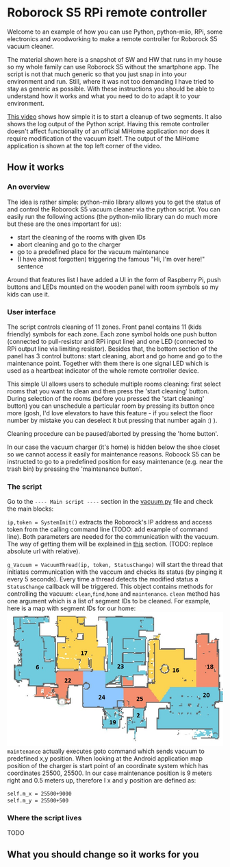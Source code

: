 # Roborock S5 RPi remote controller
Welcome to an example of how you can use Python, python-miio, RPi, some electronics and woodworking to make a remote controller for Roborock S5 vacuum cleaner.

The material shown here is a snapshot of SW and HW that runs in my house so my whole family can use Roborock S5 without the smartphone app. The script is not that much generic so that you just snap in into your environment and run. Still, where it was not too demanding I have tried to stay as generic as possible. With these instructions you should be able to understand how it works and what you need to do to adapt it to your environment.

[This video](https://youtu.be/L5m7eMEBG1w) shows how simple it is to start a cleanup of two segments. It also shows the log output of the Python script. Having this remote controller doesn't affect functionality of an official MiHome application nor does it require modification of the vacuum itself. The output of the MiHome application is shown at the top left corner of the video.

## How it works
### An overview
The idea is rather simple: python-miio library allows you to get the status of and control the Roborock S5 vacuum cleaner via the python script. You can easily run the following actions (the python-miio library can do much more but these are the ones important for us):
 * start the cleaning of the rooms with given IDs
 * abort cleaning and go to the charger
 * go to a predefined place for the vacuum maintenance
 * (I have almost forgotten) triggering the famous "Hi, I'm over here!" sentence

Around that features list I have added a UI in the form of Raspberry Pi, push buttons and LEDs mounted on the wooden panel with room symbols so my kids can use it.
### User interface
The script controls cleaning of 11 zones. Front panel contains 11 (kids friendly) symbols for each zone. Each zone symbol holds one push button (connected to pull-resistor and RPi input line) and one LED (connected to RPi output line via limiting resistor). Besides that, the bottom section of the panel has 3 control buttons: start cleaning, abort and go home and go to the maintenance point. Together with them there is one signal LED which is used as a heartbeat indicator of the whole remote controller device.

This simple UI allows users to schedule multiple rooms cleaning: first select rooms that you want to clean and then press the 'start cleaning' button. During selection of the rooms (before you pressed the 'start cleaning' button) you can unschedule a particular room by pressing its button once more (gosh, I'd love elevators to have this feature - if you select the floor number by mistake you can deselect it but pressing that number again :) ).

Cleaning procedure can be paused/aborted by pressing the 'home button'.

In our case the vacuum charger (it's home) is hidden below the shoe closet so we cannot access it easily for maintenance reasons. Roboock S5 can be instructed to go to a predefined position for easy maintenance (e.g. near the trash bin) by pressing the 'maintenance button'.
### The script
Go to the `---- Main script ----` section in the [vacuum.py](vacuum.py) file and check the main blocks:

`ip,token = SystemInit()` extracts the Roborock's IP address and access token from the calling command line (TODO: add example of command line). Both parameters are needed for the communication with the vacuum. The way of getting them will be explained in [this](https://github.com/aleksandarzivkovic/roborock_remote/tree/doc_update#what-you-should-change-so-it-works-for-you) section. (TODO: replace absolute url with relative).

`g_Vacuum = VacuumThread(ip, token, StatusChange)` will start the thread that initiates communication with the vaccum and checks its status (by pinging it every 5 seconds). Every time a thread detects the modified status a `StatusChange` callback will be triggered. This object contains methods for controlling the vacuum: `clean`,`find`,`home` and `maintenance`. `clean` method has one argument which is a list of segment IDs to be cleaned. For example, here is a map with segment IDs for our home: ![](rooms_mapping.jpg) `maintenance` actually executes goto command which sends vacuum to predefined x,y position. When looking at the Android application map position of the charger is start point of an coordinate system which has coordinates 25500, 25500. In our case maintenance position is 9 meters right and 0.5 meters up, therefore I x and y position are defined as:
```
self.m_x = 25500+9000
self.m_y = 25500+500
```

### Where the script lives
TODO


## What you should change so it works for you

